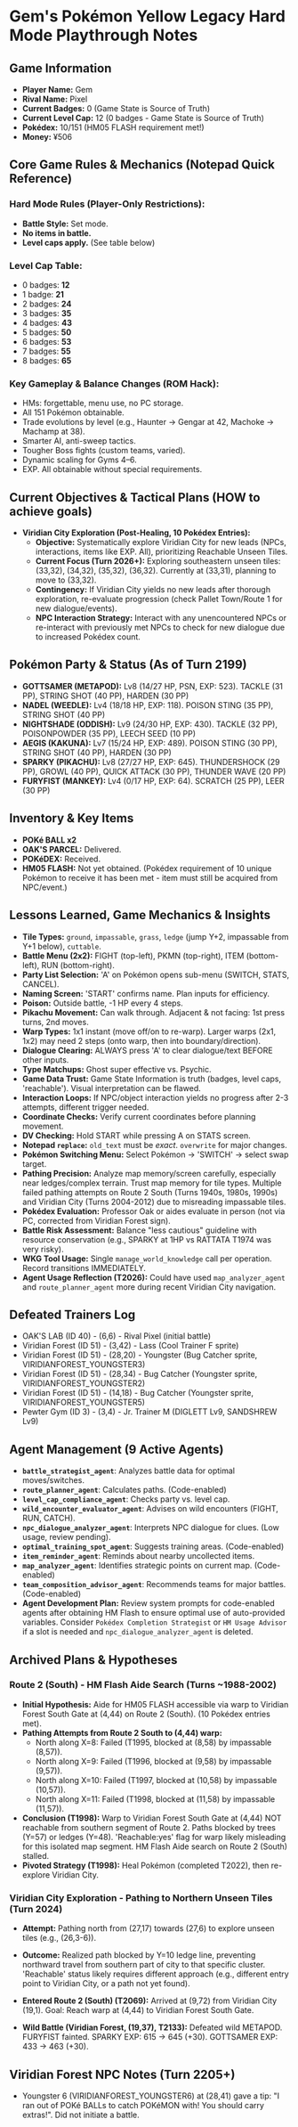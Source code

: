 # Gem's Pokémon Yellow Legacy Hard Mode Playthrough Notes

## Game Information
*   **Player Name:** Gem
*   **Rival Name:** Pixel
*   **Current Badges:** 0 (Game State is Source of Truth)
*   **Current Level Cap:** 12 (0 badges - Game State is Source of Truth)
*   **Pokédex:** 10/151 (HM05 FLASH requirement met!)
*   **Money:** ¥506

## Core Game Rules & Mechanics (Notepad Quick Reference)
### Hard Mode Rules (Player-Only Restrictions):
*   **Battle Style:** Set mode.
*   **No items in battle.**
*   **Level caps apply.** (See table below)

### Level Cap Table:
*   0 badges: **12**
*   1 badge: **21**
*   2 badges: **24**
*   3 badges: **35**
*   4 badges: **43**
*   5 badges: **50**
*   6 badges: **53**
*   7 badges: **55**
*   8 badges: **65**

### Key Gameplay & Balance Changes (ROM Hack):
*   HMs: forgettable, menu use, no PC storage.
*   All 151 Pokémon obtainable.
*   Trade evolutions by level (e.g., Haunter → Gengar at 42, Machoke → Machamp at 38).
*   Smarter AI, anti-sweep tactics.
*   Tougher Boss fights (custom teams, varied).
*   Dynamic scaling for Gyms 4–6.
*   EXP. All obtainable without special requirements.

## Current Objectives & Tactical Plans (HOW to achieve goals)
*   **Viridian City Exploration (Post-Healing, 10 Pokédex Entries):**
    *   **Objective:** Systematically explore Viridian City for new leads (NPCs, interactions, items like EXP. All), prioritizing Reachable Unseen Tiles.
    *   **Current Focus (Turn 2026+):** Exploring southeastern unseen tiles: (33,32), (34,32), (35,32), (36,32). Currently at (33,31), planning to move to (33,32).
    *   **Contingency:** If Viridian City yields no new leads after thorough exploration, re-evaluate progression (check Pallet Town/Route 1 for new dialogue/events).
    *   **NPC Interaction Strategy:** Interact with any unencountered NPCs or re-interact with previously met NPCs to check for new dialogue due to increased Pokédex count.

## Pokémon Party & Status (As of Turn 2199)
*   **GOTTSAMER (METAPOD):** Lv8 (14/27 HP, PSN, EXP: 523). TACKLE (31 PP), STRING SHOT (40 PP), HARDEN (30 PP)
*   **NADEL (WEEDLE):** Lv4 (18/18 HP, EXP: 118). POISON STING (35 PP), STRING SHOT (40 PP)
*   **NIGHTSHADE (ODDISH):** Lv9 (24/30 HP, EXP: 430). TACKLE (32 PP), POISONPOWDER (35 PP), LEECH SEED (10 PP)
*   **AEGIS (KAKUNA):** Lv7 (15/24 HP, EXP: 489). POISON STING (30 PP), STRING SHOT (40 PP), HARDEN (30 PP)
*   **SPARKY (PIKACHU):** Lv8 (27/27 HP, EXP: 645). THUNDERSHOCK (29 PP), GROWL (40 PP), QUICK ATTACK (30 PP), THUNDER WAVE (20 PP)
*   **FURYFIST (MANKEY):** Lv4 (0/17 HP, EXP: 64). SCRATCH (25 PP), LEER (30 PP)

## Inventory & Key Items
*   **POKé BALL x2**
*   **OAK'S PARCEL:** Delivered.
*   **POKéDEX:** Received.
*   **HM05 FLASH:** Not yet obtained. (Pokédex requirement of 10 unique Pokémon to receive it has been met - item must still be acquired from NPC/event.)

## Lessons Learned, Game Mechanics & Insights
*   **Tile Types:** `ground`, `impassable`, `grass`, `ledge` (jump Y+2, impassable from Y+1 below), `cuttable`.
*   **Battle Menu (2x2):** FIGHT (top-left), PKMN (top-right), ITEM (bottom-left), RUN (bottom-right).
*   **Party List Selection:** 'A' on Pokémon opens sub-menu (SWITCH, STATS, CANCEL).
*   **Naming Screen:** 'START' confirms name. Plan inputs for efficiency.
*   **Poison:** Outside battle, -1 HP every 4 steps.
*   **Pikachu Movement:** Can walk through. Adjacent & not facing: 1st press turns, 2nd moves.
*   **Warp Types:** 1x1 instant (move off/on to re-warp). Larger warps (2x1, 1x2) may need 2 steps (onto warp, then into boundary/direction).
*   **Dialogue Clearing:** ALWAYS press 'A' to clear dialogue/text BEFORE other inputs.
*   **Type Matchups:** Ghost super effective vs. Psychic.
*   **Game Data Trust:** Game State Information is truth (badges, level caps, 'reachable'). Visual interpretation can be flawed.
*   **Interaction Loops:** If NPC/object interaction yields no progress after 2-3 attempts, different trigger needed.
*   **Coordinate Checks:** Verify current coordinates before planning movement.
*   **DV Checking:** Hold START while pressing A on STATS screen.
*   **Notepad `replace`:** `old_text` must be *exact*. `overwrite` for major changes.
*   **Pokémon Switching Menu:** Select Pokémon -> 'SWITCH' -> select swap target.
*   **Pathing Precision:** Analyze map memory/screen carefully, especially near ledges/complex terrain. Trust map memory for tile types. Multiple failed pathing attempts on Route 2 South (Turns 1940s, 1980s, 1990s) and Viridian City (Turns 2004-2012) due to misreading impassable tiles.
*   **Pokédex Evaluation:** Professor Oak or aides evaluate in person (not via PC, corrected from Viridian Forest sign).
*   **Battle Risk Assessment:** Balance "less cautious" guideline with resource conservation (e.g., SPARKY at 1HP vs RATTATA T1974 was very risky).
*   **WKG Tool Usage:** Single `manage_world_knowledge` call per operation. Record transitions IMMEDIATELY.
*   **Agent Usage Reflection (T2026):** Could have used `map_analyzer_agent` and `route_planner_agent` more during recent Viridian City navigation.

## Defeated Trainers Log
*   OAK'S LAB (ID 40) - (6,6) - Rival Pixel (initial battle)
*   Viridian Forest (ID 51) - (3,42) - Lass (Cool Trainer F sprite)
*   Viridian Forest (ID 51) - (28,20) - Youngster (Bug Catcher sprite, VIRIDIANFOREST_YOUNGSTER3)
*   Viridian Forest (ID 51) - (28,34) - Bug Catcher (Youngster sprite, VIRIDIANFOREST_YOUNGSTER2)
*   Viridian Forest (ID 51) - (14,18) - Bug Catcher (Youngster sprite, VIRIDIANFOREST_YOUNGSTER5)
*   Pewter Gym (ID 3) - (3,4) - Jr. Trainer M (DIGLETT Lv9, SANDSHREW Lv9)

## Agent Management (9 Active Agents)
*   **`battle_strategist_agent`**: Analyzes battle data for optimal moves/switches.
*   **`route_planner_agent`**: Calculates paths. (Code-enabled)
*   **`level_cap_compliance_agent`**: Checks party vs. level cap.
*   **`wild_encounter_evaluator_agent`**: Advises on wild encounters (FIGHT, RUN, CATCH).
*   **`npc_dialogue_analyzer_agent`**: Interprets NPC dialogue for clues. (Low usage, review pending).
*   **`optimal_training_spot_agent`**: Suggests training areas. (Code-enabled)
*   **`item_reminder_agent`**: Reminds about nearby uncollected items.
*   **`map_analyzer_agent`**: Identifies strategic points on current map. (Code-enabled)
*   **`team_composition_advisor_agent`**: Recommends teams for major battles. (Code-enabled)
*   **Agent Development Plan:** Review system prompts for code-enabled agents after obtaining HM Flash to ensure optimal use of auto-provided variables. Consider `Pokédex Completion Strategist` or `HM Usage Advisor` if a slot is needed and `npc_dialogue_analyzer_agent` is deleted.

## Archived Plans & Hypotheses
### Route 2 (South) - HM Flash Aide Search (Turns ~1988-2002)
*   **Initial Hypothesis:** Aide for HM05 FLASH accessible via warp to Viridian Forest South Gate at (4,44) on Route 2 (South). (10 Pokédex entries met).
*   **Pathing Attempts from Route 2 South to (4,44) warp:**
    *   North along X=8: Failed (T1995, blocked at (8,58) by impassable (8,57)).
    *   North along X=9: Failed (T1996, blocked at (9,58) by impassable (9,57)).
    *   North along X=10: Failed (T1997, blocked at (10,58) by impassable (10,57)).
    *   North along X=11: Failed (T1998, blocked at (11,58) by impassable (11,57)).
*   **Conclusion (T1998):** Warp to Viridian Forest South Gate at (4,44) NOT reachable from southern segment of Route 2. Paths blocked by trees (Y=57) or ledges (Y=48). 'Reachable:yes' flag for warp likely misleading for this isolated map segment. HM Flash Aide search on Route 2 (South) stalled.
*   **Pivoted Strategy (T1998):** Heal Pokémon (completed T2022), then re-explore Viridian City.

### Viridian City Exploration - Pathing to Northern Unseen Tiles (Turn 2024)
*   **Attempt:** Pathing north from (27,17) towards (27,6) to explore unseen tiles (e.g., (26,3-6)).
*   **Outcome:** Realized path blocked by Y=10 ledge line, preventing northward travel from southern part of city to that specific cluster. 'Reachable' status likely requires different approach (e.g., different entry point to Viridian City, or a path not yet found).

*   **Entered Route 2 (South) (T2069):** Arrived at (9,72) from Viridian City (19,1). Goal: Reach warp at (4,44) to Viridian Forest South Gate.

- **Wild Battle (Viridian Forest, (19,37), T2133):** Defeated wild METAPOD. FURYFIST fainted. SPARKY EXP: 615 -> 645 (+30). GOTTSAMER EXP: 433 -> 463 (+30).

## Viridian Forest NPC Notes (Turn 2205+)
*   Youngster 6 (VIRIDIANFOREST_YOUNGSTER6) at (28,41) gave a tip: "I ran out of POKé BALLs to catch POKéMON with! You should carry extras!". Did not initiate a battle.